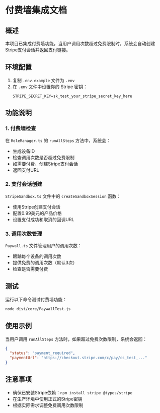 # 付费墙集成文档

## 概述

本项目已集成付费墙功能，当用户调用次数超过免费限制时，系统会自动创建Stripe支付会话并返回支付链接。

## 环境配置

1. 复制 `.env.example` 文件为 `.env`
2. 在 `.env` 文件中设置你的 Stripe 密钥：
   ```
   STRIPE_SECRET_KEY=sk_test_your_stripe_secret_key_here
   ```

## 功能说明

### 1. 付费墙检查

在 `RoleManager.ts` 的 `runAllSteps` 方法中，系统会：
- 生成设备ID
- 检查调用次数是否超过免费限制
- 如需要付费，创建Stripe支付会话
- 返回支付URL

### 2. 支付会话创建

`StripeSandbox.ts` 文件中的 `createSandboxSession` 函数：
- 使用Stripe创建支付会话
- 配置0.99美元的产品价格
- 设置支付成功和取消的回调URL

### 3. 调用次数管理

`Paywall.ts` 文件管理用户的调用次数：
- 跟踪每个设备的调用次数
- 提供免费的调用次数（默认3次）
- 检查是否需要付费

## 测试

运行以下命令测试付费墙功能：

```bash
node dist/core/PaywallTest.js
```

## 使用示例

当用户调用 `runAllSteps` 方法时，如果超过免费次数限制，系统会返回：

```json
{
  "status": "payment_required",
  "paymentUrl": "https://checkout.stripe.com/c/pay/cs_test_..."
}
```

## 注意事项

- 确保已安装Stripe依赖：`npm install stripe @types/stripe`
- 在生产环境中使用正式的Stripe密钥
- 根据实际需求调整免费调用次数限制